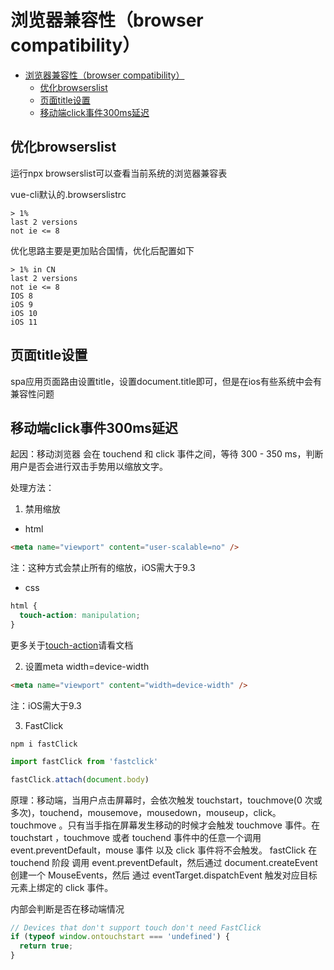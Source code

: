 # 浏览器兼容性（browser compatibility）

<!-- TOC -->

- [浏览器兼容性（browser compatibility）](#浏览器兼容性browser-compatibility)
    - [优化browserslist](#优化browserslist)
    - [页面title设置](#页面title设置)
    - [移动端click事件300ms延迟](#移动端click事件300ms延迟)

<!-- /TOC -->

## 优化browserslist

运行npx browserslist可以查看当前系统的浏览器兼容表

vue-cli默认的.browserslistrc

```
> 1%
last 2 versions
not ie <= 8
```

优化思路主要是更加贴合国情，优化后配置如下

```
> 1% in CN
last 2 versions
not ie <= 8
IOS 8
iOS 9
iOS 10
iOS 11
```

## 页面title设置
spa应用页面路由设置title，设置document.title即可，但是在ios有些系统中会有兼容性问题

## 移动端click事件300ms延迟

起因：移动浏览器 会在 touchend 和 click 事件之间，等待 300 - 350 ms，判断用户是否会进行双击手势用以缩放文字。

处理方法：

1. 禁用缩放

* html
```html
<meta name="viewport" content="user-scalable=no" />
```
注：这种方式会禁止所有的缩放，iOS需大于9.3

* css
```css
html {
  touch-action: manipulation;
}
```
更多关于[touch-action](https://developer.mozilla.org/zh-CN/docs/Web/CSS/touch-action)请看文档

2. 设置meta width=device-width
```html
<meta name="viewport" content="width=device-width" />
```
注：iOS需大于9.3

3. FastClick

```shell
npm i fastClick
```

```js
import fastClick from 'fastclick'

fastClick.attach(document.body)
```

原理：移动端，当用户点击屏幕时，会依次触发 touchstart，touchmove(0 次或多次)，touchend，mousemove，mousedown，mouseup，click。 touchmove 。只有当手指在屏幕发生移动的时候才会触发 touchmove 事件。在 touchstart ，touchmove 或者 touchend 事件中的任意一个调用 event.preventDefault，mouse 事件 以及 click 事件将不会触发。
fastClick 在 touchend 阶段 调用 event.preventDefault，然后通过 document.createEvent 创建一个 MouseEvents，然后 通过 event​Target​.dispatch​Event 触发对应目标元素上绑定的 click 事件。

内部会判断是否在移动端情况
```js
// Devices that don't support touch don't need FastClick
if (typeof window.ontouchstart === 'undefined') {
  return true;
}
```

